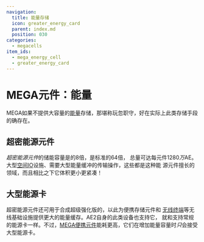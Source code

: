 ```yaml
---
navigation:
  title: 能量存储
  icon: greater_energy_card
  parent: index.md
  position: 030
categories:
  - megacells
item_ids:
  - mega_energy_cell
  - greater_energy_card
---
```


# MEGA元件：能量

MEGA如果不提供大容量的[能量](ae2:ae2-mechanics/energy.md)存储，那堪称玩忽职守，好在实际上此类存储手段的确存在。

## 超密能源元件

<BlockImage id="mega_energy_cell" scale="4" />

*超密能源元件*的储能容量是<ItemLink id="ae2:dense_energy_cell" />的8倍，是标准<ItemLink id="ae2:energy_cell" />的64倍，
总量可达每元件1280*万*AE。大型[空间IO](ae2:ae2-mechanics/spatial-io.md)设施、需要大型能量缓冲的传输操作，这些都是这种能
源元件擅长的领域，而且相比之下它体积更小更紧凑！

<RecipeFor id="mega_energy_cell" />

## 大型能源卡

<ItemImage id="greater_energy_card" scale="3" />

超密能源元件还可用于合成超级强化版的<ItemLink id="ae2:energy_card" />，以此为便携存储元件和
[无线终端](ae2:items-blocks-machines/wireless_terminals.md)等无线基础设施提供更大的能量缓存。AE2自身的此类设备也支持它，
就和支持常规的能源卡一样。不过，[MEGA便携元件](storage.md#MEGA便携元件)能耗更高，它们在增加能量容量时*只*会接受大型能源卡。

<RecipeFor id="greater_energy_card" />
